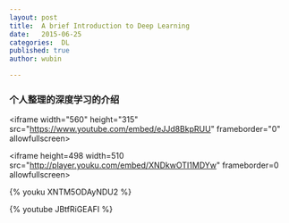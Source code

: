 ```yaml
---
layout: post
title:  A brief Introduction to Deep Learning
date:   2015-06-25
categories:  DL
published: true
author: wubin

---
```


### 个人整理的深度学习的介绍

\<iframe width="560" height="315" src="https://www.youtube.com/embed/eJJd8BkpRUU" frameborder="0" allowfullscreen></iframe>

\<iframe height=498 width=510 src="http://player.youku.com/embed/XNDkwOTI1MDYw" frameborder=0 allowfullscreen></iframe>

{% youku XNTM5ODAyNDU2 %}

\{% youtube JBtfRiGEAFI %}
